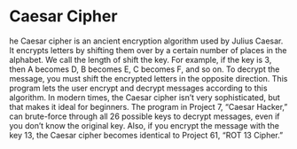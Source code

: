 # Caesar Cipher

he Caesar cipher is an ancient encryption algorithm used by Julius Caesar. It 
encrypts letters by shifting them over by a 
certain number of places in the alphabet. We 
call the length of shift the key. For example, if the 
key is 3, then A becomes D, B becomes E, C becomes 
F, and so on. To decrypt the message, you must shift 
the encrypted letters in the opposite direction. This 
program lets the user encrypt and decrypt messages according to this algorithm.
In modern times, the Caesar cipher isn’t very sophisticated, but that 
makes it ideal for beginners. The program in Project 7, “Caesar Hacker,” 
can brute-force through all 26 possible keys to decrypt messages, even if 
you don’t know the original key. Also, if you encrypt the message with the 
key 13, the Caesar cipher becomes identical to Project 61, “ROT 13 Cipher.”
